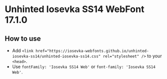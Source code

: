 # Unhinted Iosevka SS14 WebFont 17.1.0

## How to use

- Add `<link href="https://iosevka-webfonts.github.io/unhinted-iosevka-ss14/unhinted-iosevka-ss14.css" rel="stylesheet" />` to your `<head>`.
- Use `fontFamily: 'Iosevka SS14 Web'` or `font-family: 'Iosevka SS14 Web'`.
